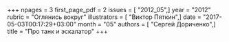 +++
npages = 3
first_page_pdf = 2
issues = [ "2012_05",]
year = "2012"
rubric = "Оглянись вокруг"
illustrators = [ "Виктор Пяткин",]
date = "2017-05-03T00:17:29+03:00"
month = "05"
authors = [ "Сергей Дориченко",]
title = "Про танк и эскалатор"
+++
